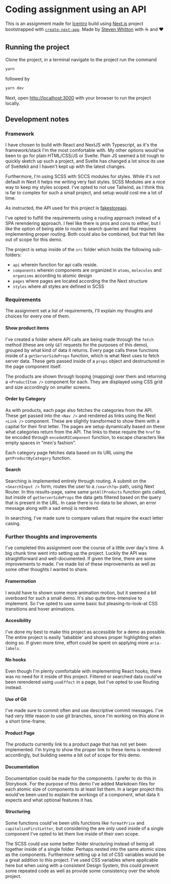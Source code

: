 # Coding assignment using an API
This is an assignment made for [Icentro](https://www.incentro.com/en) build using [Next.js](https://nextjs.org/) project bootstrapped with [`create-next-app`](https://github.com/vercel/next.js/tree/canary/packages/create-next-app). Made by [Steven Whitton](https://twitter.com/pantheratnight) with ☕ and ❤

## Running the project

Clone the project, in a terminal navigate to the project run the command

```bash
yarn
```
followed by

```bash
yarn dev
```

Next, open [http://localhost:3000](http://localhost:3000) with your browser to run the project locally.


## Development notes

### Framework
I have chosen to build with React and NextJS with Typescript, as it's the framework/stack I'm the most comfortable with. My other options would've been to go for plain HTML/CSS/JS or Svelte. Plain JS seemed a bit rough to quickly sketch up such a project, and Svelte has changed a lot since its use of Sveltekit and I haven't kept up with the latest changes.

Furthermore, I'm using SCSS with SCCS modules for styles. While it's not default in Next it helps me writing very fast styles. SCSS Modules are a nice way to keep my styles scoped. I've opted to *not* use Tailwind, as I think this is far to complex for such a small project, and setup would cost me a lot of time.

As instructed, the API used for this project is [fakestoreapi](https://fakestoreapi.com/docs).

I've opted to fulfill the requirements using a routing approach instead of a SPA rerendering approach. I feel like there is pros and cons to either, but I like the option of being able to route to search queries and that requires implementing proper routing. Both could also be combined, but that felt like out of scope for this demo.

The project is setup inside of the `src` folder which holds the following sub-folders:

 - `api` wherein function for api calls reside.
 - `components` wherein  components are organized in `atoms`, `molecules` and `organisms` according to atomic design
 - `pages` where pages are located according the the Next structure
 - `styles` where all styles are defined in SCSS

### Requirements
The assignment set a list of requirements, I'll explain my thoughts and choices for every one of them.

#### Show product items 
I've created a folder where API calls are being made through the `fetch` method (these are only `GET` requests for the purposes of this demo), grouped by what kind of data it returns. Every page calls these functions inside of a `getServerSideProps` function, which is what Next uses to fetch server data. These gets passed inside of a `props` object and destructured in the page component itself.

The products are shown through looping (mapping) over them and returning a `<ProductItem />` component for each. They are displayed using CSS grid and size accordingly on smaller screens.

#### Order by Category
As with products, each page also fetches the categories from the API. These get passed into the `<Nav />` and rendered as links using the Next `<Link />` component. These are slightly transformed to show them with a capital for their first letter. The pages are setup dynamically based on these what categories return from the API. The links to these require the `href` to be encoded through `encodeURIComponent` function, to escape characters like empty spaces in "men's fashion". 

Each category page fetches data based on its URL using the `getProductByCategory` function.

#### Search
Searching is implemented entirely through routing. A submit on the `<SearchInput />` form, routes the user to a `/search?q=` path, using Next Router. In this results-page, same same `getAllProducts` function gets called, but inside of `getServerSideProps` the data gets filtered based on the query that is present in the URL. In case there is no data to be shown, an error message along with a sad emoji is rendered.

In searching, I've made sure to compare values that require the exact letter casing. 

### Further thoughts and improvements
I've completed this assignment over the course of a little over day's time. A big chunk time went into setting up the project. Luckily the API was straightforward and well-documented. If given the time, there are some improvements to made. I've made list of these improvements as well as some other thoughts I wanted to share.

#### Framermotion
I would have to shown some more animation motion, but it seemed a bit overboard for such a small demo. It's also quite time-intensive to implement. So I've opted to use some basic but pleasing-to-look-at CSS transitions and hover animations.

#### Accesibility
I've done my best to make this project as accessible for a demo as possible. The entire project is easily 'tababble' and shows proper highlighting when doing so. If given more time, effort could be spent on applying more `aria-labels`.  

#### No hooks
Even though I'm plenty comfortable with implementing React hooks, there was no need for it inside of this project. Filtered or searched data could've been rerendered using `useEffect` in a page, but I've opted to use Routing instead.

#### Use of Git
I've made sure to commit often and use descriptive commit messages. I've had very little reason to use git branches, since I'm working on this alone in a short time-frame.

#### Product Page
The products currently link to a product page that has not yet been implemented. I'm trying to show the proper link to these items is rendered accordingly, but building seems a bit out of scope for this demo.

#### Documentation
Documentation could be made for the components. I prefer to do this in Storybook. For the purpose of this demo I've added Markdown files for each atomic size of components to at least list them. In a larger project this would've been used to explain the workings of a component, what data it expects and what optional features it has.

#### Structuring 
Some functions could've been utils functions like `formatPrice` and `capitalizeFirstLetter`, but considering the are only used inside of a single component I've opted to let them live inside of their own scope. 

The SCSS could use some better folder structuring instead of being all together inside of a single folder. Perhaps nested into the same atomic sizes as the components. Furthermore setting up a list of CSS variables would be a great addition to this project. I've used CSS variables where applicable here but when using with a consistent Design System, this could prevent some repeated code as well as provide some consistency over the whole project.